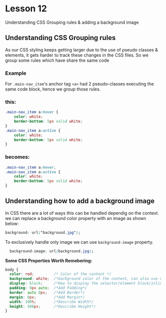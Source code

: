 # Lesson 12

Understanding CSS Grouping rules & adding a background image

## Understanding CSS Grouping rules

As our CSS styling keeps getting larger due to the use of pseudo classes & elements, it gets harder to track these changes in the CSS files. So we group some rules which have share the same code

### Example

For <code>.main-nav_item</code>'s anchor tag <code>&lt;a&gt;</code> had 2 pseudo-classes executing the same code block, hence we group those rules.

### this:

```CSS
.main-nav_item a:hover {
	color: white;
	border-bottom: 5px solid white;
}
.main-nav_item a:active {
	color: white;
	border-bottom: 5px solid white;
}
```

### becomes:

```CSS
.main-nav_item a:hover,
.main-nav_item a:active {
	color: white;
	border-bottom: 5px solid white;
}
```

## Understanding how to add a background image

In CSS there are a lot of ways this can be handled dependig on the context.
we can replace a background color property with an image as shown below:

```CSS
background: url("background.jpg");
```

To exclusively handle only image we can use <code>background-image</code> property.

```CSS
  background-image: url(background.jpg);
```

**Some CSS Properties Worth Remebering:**

```CSS
body {
  color: red;         /* Color of the content */
  background: white;  /*background color of the content, can also use url() to add image*/
  display: block;     /*How to display the selector/element block/inline/flex etc.*/
  padding: 0px auto;  /*Add Padding*/
  border: auto 0px;   /*Add Border*/
  margin: 0px;        /*Add Margin*/
  width: 100%;        /*Describe Width*/
  height: 500px;      /*Describe Height*/
}
```
